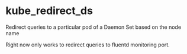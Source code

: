 # kube_redirect_ds
Redirect queries to a particular pod of a Daemon Set based on the node name

Right now only works to redirect queries to fluentd monitoring port.
